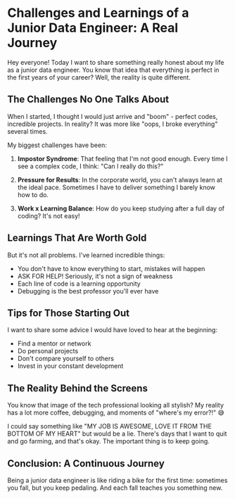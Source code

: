 # Challenges and Learnings of a Junior Data Engineer: A Real Journey

Hey everyone! Today I want to share something really honest about my life as a junior data engineer. You know that idea that everything is perfect in the first years of your career? Well, the reality is quite different.

## The Challenges No One Talks About

When I started, I thought I would just arrive and "boom" - perfect codes, incredible projects. In reality? It was more like "oops, I broke everything" several times.

My biggest challenges have been:

1. **Impostor Syndrome**: That feeling that I'm not good enough. Every time I see a complex code, I think: "Can I really do this?"

2. **Pressure for Results**: In the corporate world, you can't always learn at the ideal pace. Sometimes I have to deliver something I barely know how to do.

3. **Work x Learning Balance**: How do you keep studying after a full day of coding? It's not easy!

## Learnings That Are Worth Gold

But it's not all problems. I've learned incredible things:

- You don't have to know everything to start, mistakes will happen
- ASK FOR HELP! Seriously, it's not a sign of weakness
- Each line of code is a learning opportunity
- Debugging is the best professor you'll ever have

## Tips for Those Starting Out

I want to share some advice I would have loved to hear at the beginning:

- Find a mentor or network
- Do personal projects
- Don't compare yourself to others
- Invest in your constant development

## The Reality Behind the Screens

You know that image of the tech professional looking all stylish? My reality has a lot more coffee, debugging, and moments of "where's my error?!" 😅

I could say something like "MY JOB IS AWESOME, LOVE IT FROM THE BOTTOM OF MY HEART" but would be a lie. There's days that I want to quit and go farming, and that's okay. The important thing is to keep going.

## Conclusion: A Continuous Journey

Being a junior data engineer is like riding a bike for the first time: sometimes you fall, but you keep pedaling. And each fall teaches you something new.
